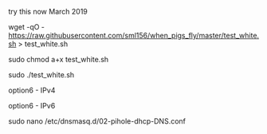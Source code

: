try this now March 2019

wget -qO - https://raw.githubusercontent.com/sml156/when_pigs_fly/master/test_white.sh > test_white.sh

sudo chmod a+x test_white.sh

sudo ./test_white.sh

option6 - IPv4

option6 - IPv6

sudo nano /etc/dnsmasq.d/02-pihole-dhcp-DNS.conf
